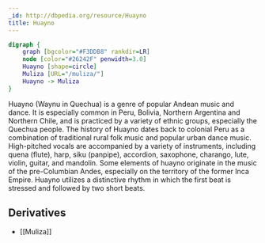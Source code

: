```yaml
---
_id: http://dbpedia.org/resource/Huayno
title: Huayno
---
```


```dot
digraph {
	graph [bgcolor="#F3DDB8" rankdir=LR]
	node [color="#26242F" penwidth=3.0]
	Huayno [shape=circle]
	Muliza [URL="/muliza/"]
	Huayno -> Muliza
}
```

Huayno (Waynu in Quechua) is a genre of popular Andean music and dance. It is especially common in Peru, Bolivia, Northern Argentina and Northern Chile, and is practiced by a variety of ethnic groups, especially the Quechua people. The history of Huayno dates back to colonial Peru as a combination of traditional rural folk music and popular urban dance music. High-pitched vocals are accompanied by a variety of instruments, including quena (flute), harp, siku (panpipe), accordion, saxophone, charango, lute, violin, guitar, and mandolin. Some elements of huayno originate in the music of the pre-Columbian Andes, especially on the territory of the former Inca Empire. Huayno utilizes a distinctive rhythm in which the first beat is stressed and followed by two short beats.

## Derivatives
- [[Muliza]]
